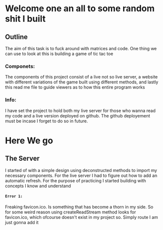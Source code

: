 # Welcome one an all to some random shit I built

## Outline

The aim of this task is to fuck around with matrices and code. One thing
we can use to look at this is building a game of tic tac toe

### Componets:

The components of this project consist of a live not so live server, a website
with different variations of the game built using different methods, and lastly
this read me file to guide viewers as to how this entire program works

### Info:

I have set the project to hold both my live server for those who wanna read 
my code and a live version deployed on github. The github deployement must be
incase I forget to do so in future.


# Here We go

## The Server

I started of with a simple design using deconstructed methods to import my 
necessary components. For the live server I had to figure out how to add an 
automatic refresh. For the purpose of practicing I started building with concepts
I know and understand

#### `Error 1: `

Freaking favicon.ico. Is something that has become a thorn in my side. So for 
some weird reason using createReadStream method looks for favicon.ico, which 
ofcourse doesn't exist in my project so. Simply route I am just gonna add it